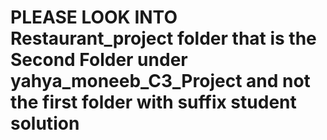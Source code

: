 # PLEASE LOOK INTO Restaurant_project folder that is the Second Folder under yahya_moneeb_C3_Project and not the first folder with suffix student solution
